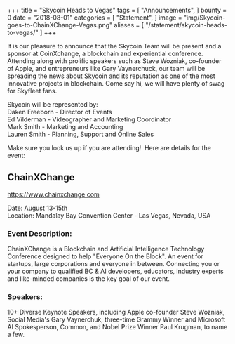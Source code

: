 +++
title = "Skycoin Heads to Vegas"
tags = [ "Announcements", ]
bounty = 0
date = "2018-08-01"
categories = [ "Statement", ]
image = "img/Skycoin-goes-to-ChainXChange-Vegas.png"
aliases = [
	"/statement/skycoin-heads-to-vegas/"
]
+++

It is our pleasure to announce that the Skycoin Team will be present and a sponsor at CoinXchange, a blockchain and experiential conference. Attending along with prolific speakers such as Steve Wozniak, co-founder of Apple, and entrepreneurs like Gary Vaynerchuck, our team will be spreading the news about Skycoin and its reputation as one of the most innovative projects in blockchain. Come say hi, we will have plenty of swag for Skyfleet fans.

Skycoin will be represented by:\
Daken Freeborn - Director of Events\
Ed Vilderman - Videographer and Marketing Coordinator\
Mark Smith - Marketing and Accounting\
Lauren Smith - Planning, Support and Online Sales

Make sure you look us up if you are attending!  Here are details for the event:

## ChainXChange

<https://www.chainxchange.com>

Date: August 13-15th\
Location: Mandalay Bay Convention Center - Las Vegas, Nevada, USA

### Event Description:

ChainXChange is a Blockchain and Artificial Intelligence Technology Conference designed to help "Everyone On the Block". An event for startups, large corporations and everyone in between. Connecting you or your company to qualified BC & AI developers, educators, industry experts and like-minded companies is the key goal of our event.

### Speakers:

10+ Diverse Keynote Speakers, including Apple co-founder Steve Wozniak, Social Media's Gary Vaynerchuk, three-time Grammy Winner and Microsoft AI Spokesperson, Common, and Nobel Prize Winner Paul Krugman, to name a few.
